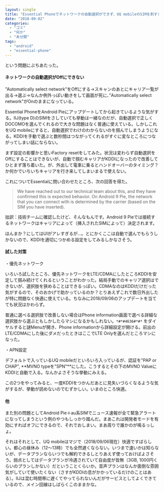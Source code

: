```yaml
---
layout: single
title: "Essential Phoneでネットワークの自動選択ができず、UQ mobileのSIMを刺すと通信が不安定になる"
date: "2018-09-02"
categories: 
  - "ゴミ"
  - "何か"
  - "未分類"
tags: 
  - "android"
  - "essential-phone"
---
```


という問題にぶちあたった。

#### ネットワークの自動選択がOffにできない

"Automatically select network"をOffにする→スキャンのあとにキャリア一覧が出る→選ぶ→なんか例外っぽい動きをして画面が死に、”Automatically select network"がOnのままになっている。

Essential PhoneをAndroid Pieにアップデートしてから起きているような気がする。IIJ(type D)のSIMをさしていても挙動は一緒なのだが、自動選択で正しくDOCOMOを選んでくれるので大きな問題はなく普通に使えている。しかしこれをUQ mobileにすると、自動選択でわけのわからないのを掴んでしまうようになる。KDDIを手動で選ぶと数秒間はつながってくれるがすぐに変なところにつながってしまい話にならない。

まず設定の影響かと思いFactory resetをしてみた。状況は変わらず自動選択をOffにすることはできないが、自動で掴むキャリアがKDDIになったので改善してひとまず落ち着いた。が、外出して電車に乗るとハンドオーバーのタイミング？か何かでいちいちキャリアを行き来してしまいまるで使えない。

これについてEssentialに問い合わせたところ、次の回答を得た。

> We have reached out to our technical team about this, and they have confirmed this is expected behavior. On Android 9 Pie, the network that you can connect with is determined by the carrier (based on the SIM you have inserted).

拙訳：技術チームに確認したけど、そんなもんです。Android 9 Pieでは接続するネットワークはキャリアによって（挿入されたSIMによって）決定されます。

ほんまか？にしてはUIがアレすぎるが…。とにかくここは自動で選んでもらうしかないので、KDDIを適切につかめる設定をしてみるしかなさそう。

#### 試した対策

・優先ネットワーク

いろいろ試したところ、優先ネットワークをLTE/CDMAにしたところKDDIを安定して掴み続けてくれるということがわかった。結局手動でのキャリア選択はできないが、選択肢を狭めることはできるっぽい。CDMAなのはKDDIだけだった気がするので、そのおかげで助かっているのか？とりあえずこれで数日外出したが特に問題なく快適に使えている。ちなみに2018/09/06のアップデートを当てても状況はかわらず。

普通に選べる選択肢で改善しない場合はPhone information画面で選べる詳細な選択肢から選ぶともしかしたらマシになるかもしれない。`*#*#4636#*#*` をダイヤルすると謎Menuが開き、Phone informationから詳細設定が開ける。前出のLTE/CDMAにした後にダメだったときはここでLTE Onlyを選んだところマシになった。

・APN設定

デフォルトで入っているUQ mobileだといろいろ入っているが、認証を"PAP or CHAP", **MVNO typeを"SPN"**にした。こうするとその下のMVNO ValueにKDDIと自動で入る。なんかよさそうな挙動にみえる。

この2つをやってみると、一度KDDIをつかんだあとに見失いづらくなるような気がするが、挙動が読めないのでむずかしい。いまのところ快適。

#### 他

また別の問題としてAndroid Pie＋au系SIMでニュース速報が全て緊急アラートになってしまうという例のやつもしっかり踏んだ。まあこれは開発者モードを有効にすればオフにできるので、それでおしまい。まあ周りで誰かのが鳴るっしょ。

それはそれとして、UQ mobileはマジで（2018/09/06現在）快適ですばらしい。都心の昼休み（12～13時）でも全然遅くならない。いつまで速いかは知らないが、データプランならいつでも解約できるしとりあえず使っておけばよさそう。弱点としてはデータプランが冷遇されていて自由度が皆無（3GB, 1000円くらいのプランしかない）だということくらいか。音声プランはなんか面倒な雰囲気がしていて使いたくない（さすがKDDIの息がかかっているだけのことはある）。IIJは混む時間帯に遅くてやってられないんだがサービスとしてよくできているので、メイン回線はしばらくこのままかな。
